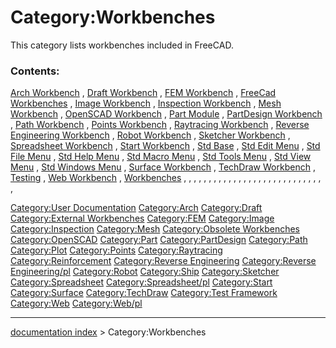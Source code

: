 # Category:Workbenches
This category lists workbenches included in FreeCAD.

### Contents:

[Arch Workbench](Arch_Workbench.md) , [Draft Workbench](Draft_Workbench.md) , [FEM Workbench](FEM_Workbench.md) , [FreeCad Workbenches](FreeCad_Workbenches.md) , [Image Workbench](Image_Workbench.md) , [Inspection Workbench](Inspection_Workbench.md) , [Mesh Workbench](Mesh_Workbench.md) , [OpenSCAD Workbench](OpenSCAD_Workbench.md) , [Part Module](Part_Module.md) , [PartDesign Workbench](PartDesign_Workbench.md) , [Path Workbench](Path_Workbench.md) , [Points Workbench](Points_Workbench.md) , [Raytracing Workbench](Raytracing_Workbench.md) , [Reverse Engineering Workbench](Reverse_Engineering_Workbench.md) , [Robot Workbench](Robot_Workbench.md) , [Sketcher Workbench](Sketcher_Workbench.md) , [Spreadsheet Workbench](Spreadsheet_Workbench.md) , [Start Workbench](Start_Workbench.md) , [Std Base](Std_Base.md) , [Std Edit Menu](Std_Edit_Menu.md) , [Std File Menu](Std_File_Menu.md) , [Std Help Menu](Std_Help_Menu.md) , [Std Macro Menu](Std_Macro_Menu.md) , [Std Tools Menu](Std_Tools_Menu.md) , [Std View Menu](Std_View_Menu.md) , [Std Windows Menu](Std_Windows_Menu.md) , [Surface Workbench](Surface_Workbench.md) , [TechDraw Workbench](TechDraw_Workbench.md) , [Testing](Testing.md) , [Web Workbench](Web_Workbench.md) , [Workbenches](Workbenches.md) , , , , , , , , , , , , , , , , , , , , , , , , , , , , ,

[Category:User Documentation](Category:User_Documentation.md) [Category:Arch](Category:Arch.md) [Category:Draft](Category:Draft.md) [Category:External Workbenches](Category:External_Workbenches.md) [Category:FEM](Category:FEM.md) [Category:Image](Category:Image.md) [Category:Inspection](Category:Inspection.md) [Category:Mesh](Category:Mesh.md) [Category:Obsolete Workbenches](Category:Obsolete_Workbenches.md) [Category:OpenSCAD](Category:OpenSCAD.md) [Category:Part](Category:Part.md) [Category:PartDesign](Category:PartDesign.md) [Category:Path](Category:Path.md) [Category:Plot](Category:Plot.md) [Category:Points](Category:Points.md) [Category:Raytracing](Category:Raytracing.md) [Category:Reinforcement](Category:Reinforcement.md) [Category:Reverse Engineering](Category:Reverse_Engineering.md) [Category:Reverse Engineering/pl](Category:Reverse_Engineering/pl.md) [Category:Robot](Category:Robot.md) [Category:Ship](Category:Ship.md) [Category:Sketcher](Category:Sketcher.md) [Category:Spreadsheet](Category:Spreadsheet.md) [Category:Spreadsheet/pl](Category:Spreadsheet/pl.md) [Category:Start](Category:Start.md) [Category:Surface](Category:Surface.md) [Category:TechDraw](Category:TechDraw.md) [Category:Test Framework](Category:Test_Framework.md) [Category:Web](Category:Web.md) [Category:Web/pl](Category:Web/pl.md)

---
[documentation index](../README.md) > Category:Workbenches
